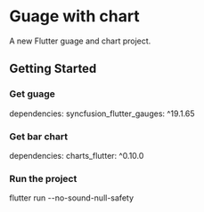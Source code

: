 # Guage with chart

A new Flutter guage and chart project.

## Getting Started

### Get guage
dependencies:
    syncfusion_flutter_gauges: ^19.1.65

### Get bar chart
dependencies:
    charts_flutter: ^0.10.0

### Run the project
flutter run --no-sound-null-safety

